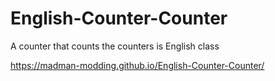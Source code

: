# English-Counter-Counter
A counter that counts the counters is English class

https://madman-modding.github.io/English-Counter-Counter/
